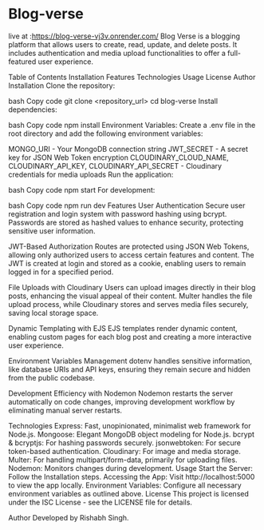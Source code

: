 # Blog-verse
live at :https://blog-verse-vj3v.onrender.com/
Blog Verse is a blogging platform that allows users to create, read, update, and delete posts. It includes authentication and media upload functionalities to offer a full-featured user experience.

Table of Contents
Installation
Features
Technologies
Usage
License
Author
Installation
Clone the repository:

bash
Copy code
git clone <repository_url>
cd blog-verse
Install dependencies:

bash
Copy code
npm install
Environment Variables:
Create a .env file in the root directory and add the following environment variables:

MONGO_URI - Your MongoDB connection string
JWT_SECRET - A secret key for JSON Web Token encryption
CLOUDINARY_CLOUD_NAME, CLOUDINARY_API_KEY, CLOUDINARY_API_SECRET - Cloudinary credentials for media uploads
Run the application:

bash
Copy code
npm start
For development:

bash
Copy code
npm run dev
Features
User Authentication
Secure user registration and login system with password hashing using bcrypt. Passwords are stored as hashed values to enhance security, protecting sensitive user information.

JWT-Based Authorization
Routes are protected using JSON Web Tokens, allowing only authorized users to access certain features and content. The JWT is created at login and stored as a cookie, enabling users to remain logged in for a specified period.

File Uploads with Cloudinary
Users can upload images directly in their blog posts, enhancing the visual appeal of their content. Multer handles the file upload process, while Cloudinary stores and serves media files securely, saving local storage space.

Dynamic Templating with EJS
EJS templates render dynamic content, enabling custom pages for each blog post and creating a more interactive user experience.

Environment Variables Management
dotenv handles sensitive information, like database URIs and API keys, ensuring they remain secure and hidden from the public codebase.

Development Efficiency with Nodemon
Nodemon restarts the server automatically on code changes, improving development workflow by eliminating manual server restarts.

Technologies
Express: Fast, unopinionated, minimalist web framework for Node.js.
Mongoose: Elegant MongoDB object modeling for Node.js.
bcrypt & bcryptjs: For hashing passwords securely.
jsonwebtoken: For secure token-based authentication.
Cloudinary: For image and media storage.
Multer: For handling multipart/form-data, primarily for uploading files.
Nodemon: Monitors changes during development.
Usage
Start the Server: Follow the Installation steps.
Accessing the App: Visit http://localhost:5000 to view the app locally.
Environment Variables: Configure all necessary environment variables as outlined above.
License
This project is licensed under the ISC License - see the LICENSE file for details.

Author
Developed by Rishabh Singh.
